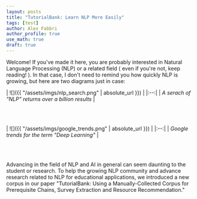 ```yaml
---
layout: posts
title: "TutorialBank: Learn NLP More Easily"
tags: [test]
author: Alex Fabbri
author_profile: true
use_math: true
draft: true
---
```


Welcome! If you've made it here, you are probably interested in Natural Language Processing \(NLP\) or a related field \( even if you're not, keep reading! \). In that case, I don't need to remind you how quickly NLP is growing, but here are two diagrams just in case:


| ![]({{ "/assets/imgs/nlp_search.png" | absolute_url }}) | 
|:--:| 
| *A serach of "NLP" returns over a billion results* |

<br> 
<br> 

| ![]({{ "/assets/imgs/google_trends.png" | absolute_url }}) | 
|:--:| 
| *Google trends for the term "Deep Learning"* |

<br> 
<br> 


Advancing in the field of NLP and AI in general can seem daunting to the student or research. To help the growing NLP community and advance research related to NLP for educational applications, we introduced a new corpus in our paper "TutorialBank: Using a Manually-Collected Corpus for Prerequisite Chains, Survey Extraction and Resource Recommendation."

